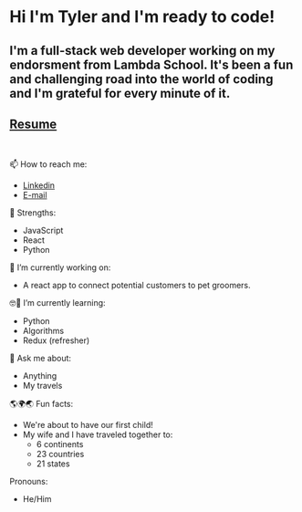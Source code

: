 # Hi I'm Tyler and I'm ready to code!

## I'm a full-stack web developer working on my endorsment from Lambda School. It's been a fun and challenging road into the world of coding and I'm grateful for every minute of it.

## [Resume](https://drive.google.com/file/d/17qnMEskUy8YZ-2GeZ0YuuGW2IupHvExV/view?usp=sharing)
<p>&nbsp</p>


📫 How to reach me:
  - [Linkedin](https://www.linkedin.com/in/tyler-alsop)
  - [E-mail](mailto:dev.tyleralsop@gmail.com)

💪 Strengths:
- JavaScript
- React
- Python


🔨 I’m currently working on: 
- A react app to connect potential customers to pet groomers.

🤓📖 I’m currently learning:
- Python
- Algorithms
- Redux (refresher)

💬 Ask me about:
- Anything
- My travels

🌎🌍🌏 Fun facts:
- We're about to have our first child!
- My wife and I have traveled together to:
    -  6 continents
    - 23 countries
    - 21 states

Pronouns:
- He/Him
